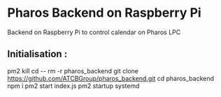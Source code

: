 # Pharos Backend on Raspberry Pi

Backend on Raspberry Pi to control calendar on Pharos LPC

## Initialisation :

pm2 kill
cd --
rm -r pharos_backend
git clone https://github.com/ATCBGroup/pharos_backend.git
cd pharos_backend
npm i
pm2 start index.js
pm2 startup systemd

